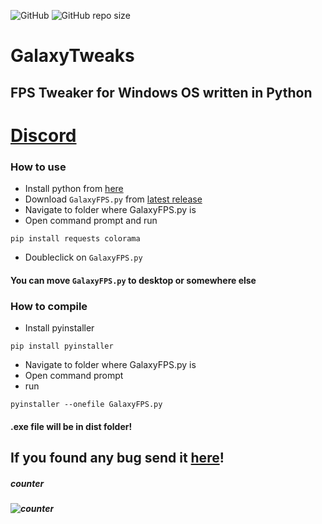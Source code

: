![GitHub](https://img.shields.io/github/license/RivioxGaming/GalaxyFPS) ![GitHub repo size](https://img.shields.io/github/repo-size/RivioxGaming/GalaxyFPS)

# GalaxyTweaks
## FPS Tweaker for Windows OS written in Python
# [Discord](https://discord.gg/XuhVNtyBYM)
### How to use
- Install python from [here](https://python.org)
- Download `GalaxyFPS.py` from [latest release](https://github.com/RivioxGaming/GalaxyFPS/releases/latest)
- Navigate to folder where GalaxyFPS.py is
- Open command prompt and run 
```
pip install requests colorama
```
- Doubleclick on `GalaxyFPS.py`
#### You can move `GalaxyFPS.py` to desktop or somewhere else
### How to compile
- Install pyinstaller
```
pip install pyinstaller 
```
- Navigate to folder where GalaxyFPS.py is
- Open command prompt
- run
```
pyinstaller --onefile GalaxyFPS.py
```
#### .exe file will be in dist folder!
## If you found any bug send it [here](https://discord.gg/XuhVNtyBYM)!

##### counter
##### ![counter](https://profile-counter.glitch.me/RivioxGaming_GalaxyTweaks/count.svg)